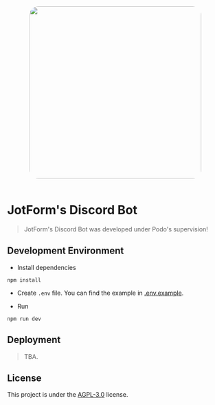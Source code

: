 <div align="center">
  <img src="https://www.jotform.com/resources/assets/podo/podo_4.png" width="400px" height="auto" style="border-radius:5%">
</div>
<br/ >

# JotForm's Discord Bot

> JotForm's Discord Bot was developed under Podo's supervision! 

## Development Environment

- Install dependencies

`npm install`

- Create `.env` file. You can find the example in [.env.example](.env.example).

- Run

`npm run dev`

## Deployment

> TBA.

## License

This project is under the [AGPL-3.0](LICENSE.md) license.